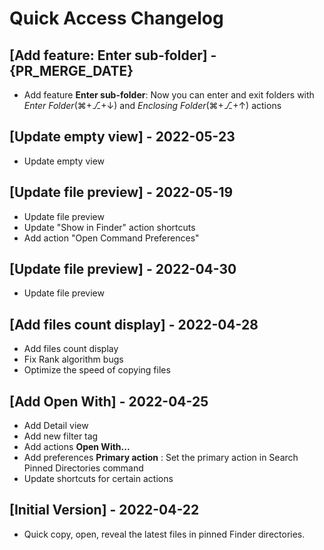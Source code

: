 # Quick Access Changelog

## [Add feature: Enter sub-folder] - {PR_MERGE_DATE}

- Add feature **Enter sub-folder**: Now you can enter and exit folders with _Enter Folder_(⌘+⎇+↓) and _Enclosing Folder_(⌘+⎇+↑) actions

## [Update empty view] - 2022-05-23

- Update empty view

## [Update file preview] - 2022-05-19

- Update file preview
- Update "Show in Finder" action shortcuts
- Add action "Open Command Preferences"

## [Update file preview] - 2022-04-30

- Update file preview

## [Add files count display] - 2022-04-28

- Add files count display
- Fix Rank algorithm bugs
- Optimize the speed of copying files

## [Add Open With] - 2022-04-25

- Add Detail view
- Add new filter tag
- Add actions **Open With...**
- Add preferences **Primary action** : Set the primary action in Search Pinned Directories command
- Update shortcuts for certain actions

## [Initial Version] - 2022-04-22

- Quick copy, open, reveal the latest files in pinned Finder directories.
